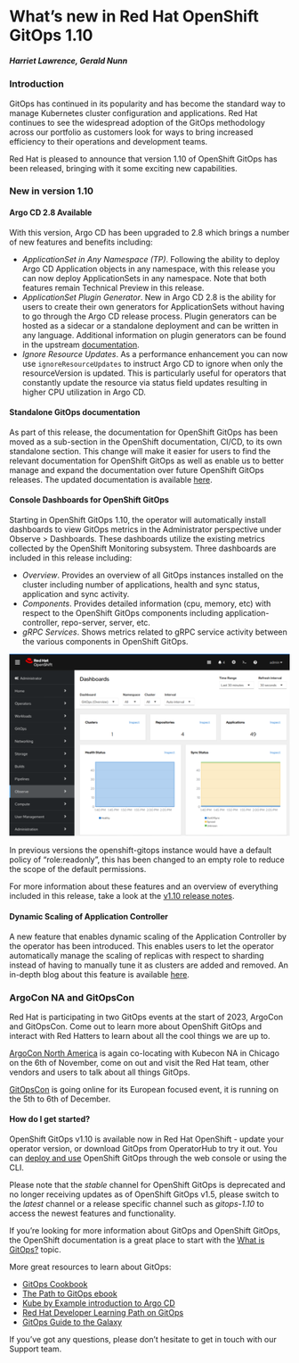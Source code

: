 # What’s new in Red Hat OpenShift GitOps 1.10
##### Harriet Lawrence, Gerald Nunn

### Introduction

GitOps has continued in its popularity and has become the standard way to manage Kubernetes cluster configuration and applications. Red Hat continues to see the widespread adoption of the GitOps methodology across our portfolio as customers look for ways to bring increased efficiency to their operations and development teams.

Red Hat is pleased to announce that version 1.10 of OpenShift GitOps has been released, bringing with it some exciting new capabilities.

### New in version 1.10 

#### Argo CD 2.8 Available

With this version, Argo CD has been upgraded to 2.8 which brings a number of new features and benefits including:

* _ApplicationSet in Any Namespace (TP)_. Following the ability to deploy Argo CD Application objects in any namespace, with this release you can now deploy ApplicationSets in any namespace. Note that both features remain Technical Preview in this release.
* _ApplicationSet Plugin Generator_. New in Argo CD 2.8 is the ability for users to create their own generators for ApplicationSets without having to go through the Argo CD release process. Plugin generators can be hosted as a sidecar or a standalone deployment and can be written in any language. Additional information on plugin generators can be found in the upstream [documentation](https://argo-cd.readthedocs.io/en/stable/operator-manual/applicationset/Generators-Plugin/).
* _Ignore Resource Updates_. As a performance enhancement you can now use `ignoreResourceUpdates` to instruct Argo CD to ignore when only the resourceVersion is updated. This is particularly useful for operators that constantly update the resource via status field updates resulting in higher CPU utilization in Argo CD.

#### Standalone GitOps documentation

As part of this release, the documentation for OpenShift GitOps has been moved as a sub-section in the OpenShift documentation, CI/CD, to its own standalone section. This change will make it easier for users to find the relevant documentation for OpenShift GitOps as well as enable us to better manage and expand the documentation over future OpenShift GitOps releases. The updated documentation is available [here](https://docs.openshift.com/gitops/1.9/understanding_openshift_gitops/about-redhat-openshift-gitops.html).

#### Console Dashboards for OpenShift GitOps

Starting in OpenShift GitOps 1.10, the operator will automatically install dashboards to view GitOps metrics in the Administrator perspective under Observe > Dashboards. These dashboards utilize the existing metrics collected by the OpenShift Monitoring subsystem. Three dashboards are included in this release including:

* _Overview_. Provides an overview of all GitOps instances installed on the cluster including number of applications, health and sync status, application and sync activity.
* _Components_. Provides detailed information (cpu, memory, etc) with respect to the OpenShift GitOps components including application-controller, repo-server, server, etc.
* _gRPC Services_. Shows metrics related to gRPC service activity between the various components in OpenShift GitOps.

![alt text](https://raw.githubusercontent.com/gnunn-gitops/blogs/main/openshift-gitops-1-10/img/dashboard.png)

In previous versions the openshift-gitops instance would have a default policy of “role:readonly”, this has been changed to an empty role to reduce the scope of the default permissions.

For more information about these features and an overview of everything included in this release, take a look at the [v1.10 release notes](https://docs.openshift.com/gitops/1.10/release_notes/gitops-release-notes.html). 

#### Dynamic Scaling of Application Controller

A new feature that enables dynamic scaling of the Application Controller by the operator has been introduced. This enables users to let the operator automatically manage the scaling of replicas with respect to sharding instead of having to manually tune it as clusters are added and removed. An in-depth blog about this feature is available [here](https://developers.redhat.com/articles/2023/09/26/dynamically-scale-argo-cd-application-controller-openshift-gitops-110).

### ArgoCon NA and GitOpsCon

Red Hat is participating in two GitOps events at the start of 2023, ArgoCon and GitOpsCon. Come out to learn more about OpenShift GitOps and interact with Red Hatters to learn about all the cool things we are up to.

[ArgoCon North America](https://events.linuxfoundation.org/kubecon-cloudnativecon-europe/co-located-events/argocon/) is again co-locating with Kubecon NA in Chicago on the 6th of November, come on out and visit the Red Hat team, other vendors and users to talk about all things GitOps. 

[GitOpsCon](https://events.linuxfoundation.org/cdcon-gitopscon/) is going online for its European focused event, it is running on the 5th to 6th of December.

#### How do I get started?

OpenShift GitOps v1.10 is available now in Red Hat OpenShift - update your operator version, or download GitOps from OperatorHub to try it out. You can [deploy and use](https://catalog.redhat.com/software/operators/detail/5fb288c70a12d20cbecc6056) OpenShift GitOps through the web console or using the CLI.

Please note that the _stable_ channel for OpenShift GitOps is deprecated and no longer receiving updates as of OpenShift GitOps v1.5, please switch to the _latest_ channel or a release specific channel such as _gitops-1.10_ to access the newest features and functionality.

If you’re looking for more information about GitOps and OpenShift GitOps, the OpenShift documentation is a great place to start with the [What is GitOps?](https://www.redhat.com/en/topics/devops/what-is-gitops) topic.

More great resources to learn about GitOps:
* [GitOps Cookbook](https://developers.redhat.com/e-books/gitops-cookbook)
* [The Path to GitOps ebook](https://developers.redhat.com/e-books/path-gitops)
* [Kube by Example introduction to Argo CD](https://kubebyexample.com/learning-paths/argo-cd/argo-cd-overview)
* [Red Hat Developer Learning Path on GitOps](https://developers.redhat.com/learn/openshift/develop-gitops)
* [GitOps Guide to the Galaxy](https://www.youtube.com/playlist?list=PLbMP1JcGBmSGKO8UreWpOBOhCqilejhtd)

If you’ve got any questions, please don’t hesitate to get in touch with our Support team.

